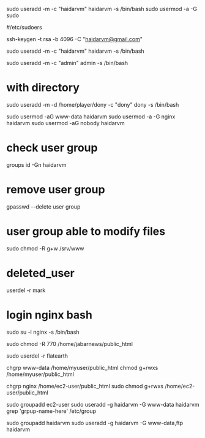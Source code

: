 sudo useradd -m -c "haidarvm" haidarvm  -s /bin/bash 
sudo usermod -a -G sudo <username>

#/etc/sudoers

ssh-keygen -t rsa -b 4096 -C "haidarvm@gmail.com"

sudo useradd -m -c "haidarvm" haidarvm  -s /bin/bash 

sudo useradd -m -c "admin" admin  -s /bin/bash 


# with directory
sudo useradd -m -d /home/player/dony -c "dony" dony  -s /bin/bash 

sudo usermod -aG www-data haidarvm
sudo usermod -a -G  nginx haidarvm
sudo usermod -aG  nobody haidarvm

# check user group
groups
id -Gn haidarvm

# remove user group
gpasswd --delete user group

# user group able to modify files
sudo chmod -R g+w /srv/www

# deleted_user
userdel -r mark

# login nginx bash
sudo su -l nginx -s /bin/bash

sudo chmod -R 770 /home/jabarnews/public_html

sudo userdel -r flatearth

chgrp www-data /home/myuser/public_html
chmod g+rwxs /home/myuser/public_html


chgrp nginx /home/ec2-user/public_html
sudo chmod g+rwxs /home/ec2-user/public_html


sudo groupadd ec2-user
sudo useradd -g haidarvm -G www-data haidarvm
grep 'grpup-name-here' /etc/group

sudo groupadd haidarvm
sudo useradd -g haidarvm -G www-data,ftp haidarvm
